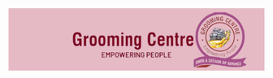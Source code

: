 ![Staff Attendance Report](https://raw.githubusercontent.com/Boodie001/Staff-Attendance-Report/main/Image%20for%20repo.png)
